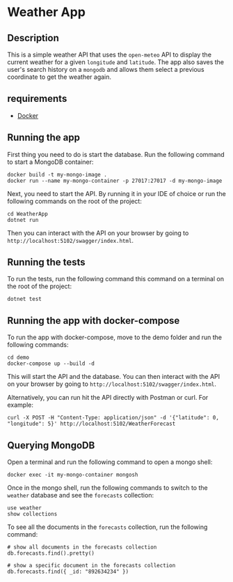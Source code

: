 # Weather App

## Description

This is a simple weather API that uses the `open-meteo` API to display the current weather for a given `longitude` and `latitude`. The app also saves the user's search history on a `mongodb` and allows them select a previous coordinate to get the weather again.

## requirements

- [Docker](https://docs.docker.com/get-docker/)

## Running the app

First thing you need to do is start the database. Run the following command to start a MongoDB container:

```shell
docker build -t my-mongo-image .
docker run --name my-mongo-container -p 27017:27017 -d my-mongo-image
```

Next, you need to start the API. By running it in your IDE of choice or run the following commands on the root of the project:

```shell
cd WeatherApp
dotnet run
```

Then you can interact with the API on your browser by going to `http://localhost:5102/swagger/index.html`.

## Running the tests

To run the tests, run the following command this command on a terminal on the root of the project:

```shell
dotnet test
```

## Running the app with docker-compose

To run the app with docker-compose, move to the demo folder and run the following commands:

```shell
cd demo
docker-compose up --build -d
```

This will start the API and the database. You can then interact with the API on your browser by going to `http://localhost:5102/swagger/index.html`.

Alternatively, you can run hit the API directly with Postman or curl. For example:

```shell
curl -X POST -H "Content-Type: application/json" -d '{"latitude": 0, "longitude": 5}' http://localhost:5102/WeatherForecast

```

## Querying MongoDB

Open a terminal and run the following command to open a mongo shell:

```shell
docker exec -it my-mongo-container mongosh
```

Once in the mongo shell, run the following commands to switch to the `weather` database and see the `forecasts` collection:

```shell
use weather
show collections
```

To see all the documents in the `forecasts` collection, run the following command:

```shell
# show all documents in the forecasts collection
db.forecasts.find().pretty()

# show a specific document in the forecasts collection
db.forecasts.find({ _id: "892634234" })
```

